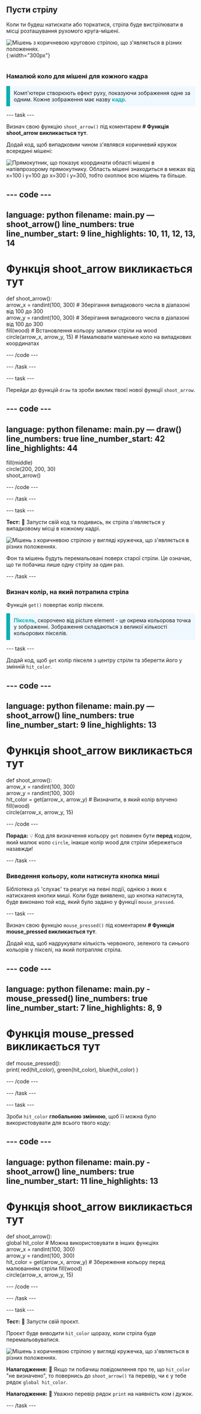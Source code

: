 ## Пусти стрілу

<div style="display: flex; flex-wrap: wrap">
<div style="flex-basis: 200px; flex-grow: 1; margin-right: 15px;">
Коли ти будеш натискати або торкатися, стріла буде вистрілювати в місці розташування рухомого круга-мішені. 
</div>
<div>

![Мішень з коричневою круговою стрілою, що з'являється в різних положеннях.](images/fire_arrow.gif){:width="300px"}

</div>
</div>

### Намалюй коло для мішені для кожного кадра

<p style="border-left: solid; border-width:10px; border-color: #0faeb0; background-color: aliceblue; padding: 10px;"> Комп'ютери створюють ефект руху, показуючи зображення одне за одним. Кожне зображення має назву <span style="color: #0faeb0; font-weight: bold;"> кадр</span>.   
</p>

--- task ---

Визнач свою функцію `shoot_arrow()` під коментарем **# Функція shoot_arrow викликається тут**.

Додай код, щоб випадковим чином з'являвся коричневий кружок всередині мішені:

![Прямокутник, що показує координати області мішені в напівпрозорому прямокутнику. Область мішені знаходиться в межах від x=100 і y=100 до x=300 і y=300, тобто охоплює всю мішень та більше.](images/target_area.png)

--- code ---
---
language: python
filename: main.py — shoot_arrow()
line_numbers: true
line_number_start: 9
line_highlights: 10, 11, 12, 13, 14
---
# Функція shoot_arrow викликається тут    
def shoot_arrow():   
  arrow_x = randint(100, 300) # Зберігання випадкового числа в діапазоні від 100 до 300    
  arrow_y = randint(100, 300) # Зберігання випадкового числа в діапазоні від 100 до 300    
  fill(wood) # Встановлення кольору заливки стріли на wood   
  circle(arrow_x, arrow_y, 15) # Намалювати маленьке коло на випадкових координатах

--- /code ---

--- /task ---

--- task ---

Перейди до функцій `draw` та зроби виклик твоєї нової функції `shoot_arrow`.

--- code ---
---
language: python
filename: main.py — draw()
line_numbers: true
line_number_start: 42
line_highlights: 44
---
  fill(middle)    
  circle(200, 200, 30)    
  shoot_arrow()  

--- /code ---

--- /task ---

--- task ---

**Тест:** 🔄 Запусти свій код та подивись, як стріла з'являється у випадковому місці в кожному кадрі.

![Мішень з коричневою стрілою у вигляді кружечка, що з'являється в різних положеннях.](images/fire_arrow.gif)

Фон та мішень будуть перемальовані поверх старої стріли. Це означає, що ти побачиш лише одну стрілу за один раз.

--- /task ---

### Визнач колір, на який потрапила стріла

Функція `get()` повертає колір пікселя.

<p style="border-left: solid; border-width:10px; border-color: #0faeb0; background-color: aliceblue; padding: 10px;">
<span style="color: #0faeb0; font-weight: bold;">Піксель</span>, скорочено від picture element - це окрема кольорова точка у зображенні. Зображення складаються з великої кількості кольорових пікселів.
</p>

--- task ---

Додай код, щоб `get` колір пікселя з центру стріли та зберегти його у змінній `hit_color`.

--- code ---
---
language: python
filename: main.py — shoot_arrow() 
line_numbers: true
line_number_start: 9
line_highlights: 13
---
# Функція shoot_arrow викликається тут     
def shoot_arrow():    
  arrow_x = randint(100, 300)    
  arrow_y = randint(100, 300)    
  hit_color = get(arrow_x, arrow_y) # Визначити, в який колір влучено 
  fill(wood)  
  circle(arrow_x, arrow_y, 15) 

--- /code ---

**Порада:** 💡 Код для визначення кольору `get` повинен бути **перед** кодом, який малює коло `circle`, інакше колір wood для стріли збережеться назавжди!

--- /task ---

### Виведення кольору, коли натиснута кнопка миші

Бібліотека `p5` 'слухає' та реагує на певні події, однією з яких є натискання кнопки миші. Коли буде виявлено, що кнопка натиснута, буде виконано той код, який було задано у функції `mouse_pressed`.

--- task ---

Визнач свою функцію `mouse_pressed()` під коментарем **# Функція mouse_pressed викликається тут**.

Додай код, щоб надрукувати кількість червоного, зеленого та синього кольорів у пікселі, на який потрапляє стріла.

--- code ---
---
language: python
filename: main.py - mouse_pressed()
line_numbers: true
line_number_start: 7
line_highlights: 8, 9
---

# Функція mouse_pressed викликається тут    
def mouse_pressed():    
  print( red(hit_color), green(hit_color), blue(hit_color) )


--- /code ---

--- /task ---

--- task --- 

Зроби `hit_color` **глобальною змінною**, щоб її можна було використовувати для всього твого коду:

--- code ---
---
language: python
filename: main.py - shoot_arrow()
line_numbers: true
line_number_start: 11
line_highlights: 13
---
# Функція shoot_arrow викликається тут    
def shoot_arrow():    
  global hit_color # Можна використовувати в інших функціях     
  arrow_x = randint(100, 300)     
  arrow_y = randint(100, 300)     
  hit_color = get(arrow_x, arrow_y) # Збереження кольору перед малюванням стріли
  fill(wood)     
  circle(arrow_x, arrow_y, 15)     

--- /code ---

--- /task ---

--- task ---

**Тест:** 🔄 Запусти свій проєкт.

Проєкт буде виводити `hit_color` щоразу, коли стріла буде перемальовуватися.

![Мішень з коричневою стрілою у вигляді кружечка, що з'являється в різних положеннях.](images/fire_arrow.gif)

**Налагодження:** 🐞 Якщо ти побачиш повідомлення про те, що `hit_color` "не визначено", то повернись до `shoot_arrow()` та перевір, чи є у тебе рядок `global hit_color`.

**Налагодження:** 🐞 Уважно перевір рядок `print` на наявність ком і дужок.

--- /task ---


